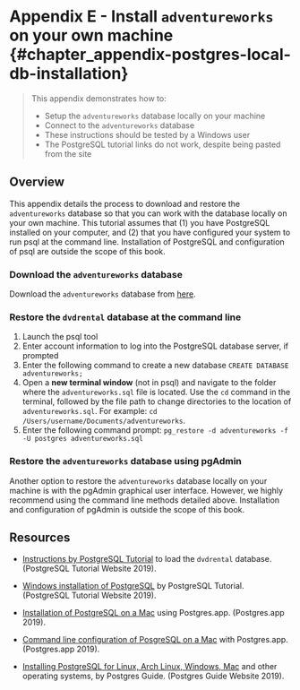 # Appendix E - Install `adventureworks` on your own machine {#chapter_appendix-postgres-local-db-installation}

> This appendix demonstrates how to:
> 
> * Setup the `adventureworks` database locally on your machine
> * Connect to the `adventureworks` database
> * These instructions should be tested by a Windows user
> * The PostgreSQL tutorial links do not work, despite being pasted from the site

## Overview

This appendix details the process to download and restore the `adventureworks` database so that you can work with the database locally on your own machine. This tutorial assumes that (1) you have PostgreSQL installed on your computer, and (2) that you have configured your system to run psql at the command line. Installation of PostgreSQL and configuration of psql are outside the scope of this book.   

### Download the `adventureworks` database

Download the `adventureworks` database from [here](https://github.com/smithjd/sql-pet/blob/master/book-src/adventureworks.sql).

### Restore the `dvdrental` database at the command line

1. Launch the psql tool
1. Enter account information to log into the PostgreSQL database server, if prompted
1. Enter the following command to create a new database `CREATE DATABASE adventureworks;`
1. Open a **new terminal window** (not in psql) and navigate to the folder where the `adventureworks.sql` file is located. Use the `cd` command in the terminal, followed by the file path to change directories to the location of `adventureworks.sql`. For example: `cd /Users/username/Documents/adventureworks`.
1. Enter the following command prompt: `pg_restore -d adventureworks -f -U postgres adventureworks.sql` 

### Restore the `adventureworks` database using pgAdmin
Another option to restore the `adventureworks` database locally on your machine is with the pgAdmin graphical user interface. However, we highly recommend using the command line methods detailed above. Installation and configuration of pgAdmin is outside the scope of this book.  

## Resources

* [Instructions by PostgreSQL Tutorial](www.postgresqltutorial.com/load-postgresql-sample-database/]) to load the `dvdrental` database. (PostgreSQL Tutorial Website 2019).

* [Windows installation of PostgreSQL](www.postgresqltutorial.com/install-postgresql/) by PostgreSQL Tutorial. (PostgreSQL Tutorial Website 2019).

* [Installation of PostgreSQL on a Mac](https://postgresapp.com/) using Postgres.app. (Postgres.app 2019).

* [Command line configuration of PosgreSQL on a Mac](https://postgresapp.com/documentation/cli-tools.html) with Postgres.app. (Postgres.app 2019). 

* [Installing PostgreSQL for Linux, Arch Linux, Windows, Mac](http://postgresguide.com/setup/install.html) and other operating systems, by Postgres Guide. (Postgres Guide Website 2019). 

